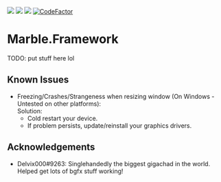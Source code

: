 <a href="https://github.com/InsertAReallyCreativeNameHere/Marble.Framework/blob/main/LICENSE"><img src="https://img.shields.io/badge/license-CC%20BY--NC--SA%204.0-blue"/></a>
<a href="https://github.com/InsertAReallyCreativeNameHere/Marble.Framework/issues"><img src="https://img.shields.io/github/issues/InsertAReallyCreativeNameHere/Marble.Framework"/></a>
<a href="https://github.com/InsertAReallyCreativeNameHere/Marble.Framework"><img src="https://img.shields.io/github/stars/InsertAReallyCreativeNameHere/Marble.Framework"/></a>
[![CodeFactor](https://www.codefactor.io/repository/github/insertareallycreativenamehere/marble.framework/badge)](https://www.codefactor.io/repository/github/insertareallycreativenamehere/marble.framework)

# Marble.Framework
TODO: put stuff here lol

## Known Issues
 - Freezing/Crashes/Strangeness when resizing window (On Windows - Untested on other platforms):   
   Solution:
    - Cold restart your device.
    - If problem persists, update/reinstall your graphics drivers.

## Acknowledgements
 - Delvix000#9263: Singlehandedly the biggest gigachad in the world. Helped get lots of bgfx stuff working!
